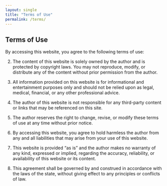 ```yaml
---
layout: single
title: "Terms of Use"
permalink: /terms/
---
```


## Terms of Use

By accessing this website, you agree to the following terms of use:

2.  The content of this website is solely owned by the author and is protected by copyright laws. You may not reproduce, modify, or distribute any of the content without prior permission from the author.

3.  All information provided on this website is for informational and entertainment purposes only and should not be relied upon as legal, medical, financial, or any other professional advice.

4.  The author of this website is not responsible for any third-party content or links that may be referenced on this site.

5.  The author reserves the right to change, revise, or modify these terms of use at any time without prior notice.

6.  By accessing this website, you agree to hold harmless the author from any and all liabilities that may arise from your use of this website.

7.  This website is provided “as is” and the author makes no warranty of any kind, expressed or implied, regarding the accuracy, reliability, or availability of this website or its content.

8.  This agreement shall be governed by and construed in accordance with the laws of the state, without giving effect to any principles or conflicts of law.